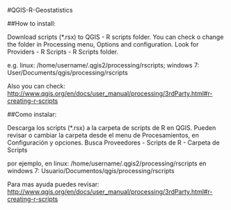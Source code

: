 #QGIS-R-Geostatistics

##How to install:

Download scripts (*.rsx) to QGIS - R scripts folder. You can check o change the folder in Processing menu, Options and configuration. Look for Providers - R Scripts - R Scripts folder.

e.g. linux: /home/username/.qgis2/processing/rscripts; 
     windows 7: User/Documents/qgis/processing/rscripts


Also you can check:
http://www.qgis.org/en/docs/user_manual/processing/3rdParty.html#r-creating-r-scripts

##Como instalar:

Descarga los scripts (*.rsx) a la carpeta de scripts de R en QGIS. Pueden revisar o cambiar la carpeta desde el menu de Procesamientos, en Configuración y opciones. Busca Proveedores - Scripts de R - Carpeta de Scripts

por ejemplo, en linux: /home/username/.qgis2/processing/rscripts
en windows 7: Usuario/Documentos/qgis/processing/rscripts

Para mas ayuda puedes revisar:
http://www.qgis.org/en/docs/user_manual/processing/3rdParty.html#r-creating-r-scripts

